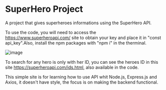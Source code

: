 # SuperHero Project
 A project that gives superheroes informations using the SuperHero API.

To use the code, you will need to access the https://www.superheroapi.com/ site to obtain your key and place it in "const api_key".Also, install the npm packages with "npm i" in the therminal.

![image](https://github.com/Spaolanse/SuperHero-Project/assets/130606574/191b3da4-7956-4d5b-8054-0f23dd39b694)

To search for any hero is only with her ID, you can see the heroes ID in this site https://superheroapi.com/ids.html, also available in the code.

This simple site is for learning how to use API whit Node.js, Express.js and Axios, it doesn't have style, the focus is on making the backend functional.
